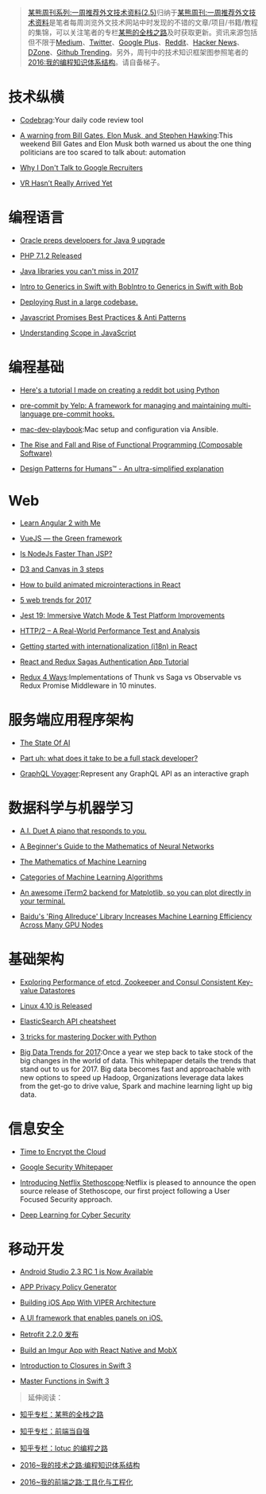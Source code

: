 ﻿> [某熊周刊系列:一周推荐外文技术资料(2.5)](https://zhuanlan.zhihu.com/p/25384352)归纳于[某熊周刊:一周推荐外文技术资料](https://github.com/wx-chevalier/Coder-Knowledge-Graph/tree/master/Weekly)是笔者每周浏览外文技术网站中时发现的不错的文章/项目/书籍/教程的集锦，可以关注笔者的专栏[某熊的全栈之路](https://zhuanlan.zhihu.com/wx-chevalier)及时获取更新。资讯来源包括但不限于[Medium](https://medium.com/)、[Twitter](https://twitter.com/)、[Google Plus](https://plus.google.com/)、[Reddit](https://www.reddit.com/)、[Hacker News](https://news.ycombinator.com/)、[DZone](https://dzone.com/)、[Github Trending](https://github.com/trending)。另外，周刊中的技术知识框架图参照笔者的[2016:我的编程知识体系结构](https://zhuanlan.zhihu.com/p/24476917?refer=wx-chevalier)。请自备梯子。

# 技术纵横

- [Codebrag](https://github.com/softwaremill/codebrag):Your daily code review tool

- [A warning from Bill Gates, Elon Musk, and Stephen Hawking](https://medium.freecodecamp.com/bill-gates-and-elon-musk-just-warned-us-about-the-one-thing-politicians-are-too-scared-to-talk-8db9815fd398#.tu6opw8na):This weekend Bill Gates and Elon Musk both warned us about the one thing politicians are too scared to talk about: automation

- [Why I Don't Talk to Google Recruiters](http://www.yegor256.com/2017/02/21/say-no-to-google-recruiters.html)

- [VR Hasn’t Really Arrived Yet](https://iot-for-all.com/vr-hasnt-really-arrived-yet-189ec116bb85#.nf0j2c52y)

# 编程语言

- [Oracle preps developers for Java 9 upgrade](http://www.infoworld.com/article/3171299/java/oracle-preps-developers-for-java-9-upgrade.html)

- [PHP 7.1.2 Released](http://php.net/archive/2017.php#id2017-02-17-1)

- [Java libraries you can't miss in 2017](http://blog.jevsejev.io/2017/02/19/java-libraries-you-cannot-miss-in-2017/?utm_source=ycombinator)

- [Intro to Generics in Swift with BobIntro to Generics in Swift with Bob](https://medium.com/ios-geek-community/intro-to-generics-in-swift-with-bob-df58118a5001#.xywre6h2d)

- [Deploying Rust in a large codebase.](https://medium.com/@rillian/deploying-rust-in-a-large-codebase-7e50328074e8#.1ig71pbvw)

- [Javascript Promises Best Practices & Anti Patterns](https://hackernoon.com/javascript-promises-best-practices-anti-patterns-b32309f65551#.d5vfpio0u)

- [Understanding Scope in JavaScript](https://scotch.io/tutorials/understanding-scope-in-javascript)

# 编程基础

- [Here's a tutorial I made on creating a reddit bot using Python](https://www.reddit.com/r/learnprogramming/comments/5us049/heres_a_tutorial_i_made_on_creating_a_reddit_bot/)

- [pre-commit by Yelp: A framework for managing and maintaining multi-language pre-commit hooks.](http://pre-commit.com/#node)

- [mac-dev-playbook](https://github.com/geerlingguy/mac-dev-playbook):Mac setup and configuration via Ansible.

- [The Rise and Fall and Rise of Functional Programming (Composable Software)](https://medium.com/javascript-scene/the-rise-and-fall-and-rise-of-functional-programming-composable-software-c2d91b424c8c#.1c7sks72i)

- [Design Patterns for Humans™ - An ultra-simplified explanation](https://github.com/kamranahmedse/design-patterns-for-humans)

# Web

- [Learn Angular 2 with Me](https://www.youtube.com/watch?v=QzXdiH3wJp0)

- [VueJS — the Green framework](https://develoger.com/vuejs-the-green-framework-5d8c9fcb6603?source=reading_list---vuejs------4-36---------&gi=9c124a2f11a3)

- [Is NodeJs Faster Than JSP?](https://hackernoon.com/is-nodejs-faster-than-jsp-f74463ed54ee#.lgbms2wkb)

- [D3 and Canvas in 3 steps](https://medium.freecodecamp.com/d3-and-canvas-in-3-steps-8505c8b27444#.c34qehc0y)

- [How to build animated microinteractions in React](https://medium.freecodecamp.com/how-to-build-animated-microinteractions-in-react-aab1cb9fe7c8#.4jnphlp3r)

- [5 web trends for 2017](https://www.oreilly.com/ideas/5-web-trends-for-2017)

- [Jest 19: Immersive Watch Mode & Test Platform Improvements](http://facebook.github.io/jest/blog/2017/02/21/jest-19-immersive-watch-mode-test-platform-improvements.html)

- [HTTP/2 – A Real-World Performance Test and Analysis](https://css-tricks.com/http2-real-world-performance-test-analysis/)

- [Getting started with internationalization (i18n) in React](http://ourcodeworld.com/articles/read/395/getting-started-with-internationalization-i18n-in-react)

- [React and Redux Sagas Authentication App Tutorial](http://start.jcolemorrison.com/react-and-redux-sagas-authentication-app-tutorial/)

- [Redux 4 Ways](https://medium.com/react-native-training/redux-4-ways-95a130da0cdc#.xpa7z9ufe):Implementations of Thunk vs Saga vs Observable vs Redux Promise Middleware in 10 minutes.

# 服务端应用程序架构

- [The State Of AI](https://medium.com/on-coding/the-state-of-ai-9aae385c2038#.1lnw0u4t8)

- [Part uh: what does it take to be a full stack developer?](https://medium.com/@amit_tushar/part-uh-what-does-it-take-to-be-a-full-stack-developer-a82c449ec969#.w3wk60zap)

- [GraphQL Voyager](https://github.com/APIs-guru/graphql-voyager):Represent any GraphQL API as an interactive graph

# 数据科学与机器学习

- [A.I. Duet A piano that responds to you.](https://aiexperiments.withgoogle.com/ai-duet)

- [A Beginner's Guide to the Mathematics of Neural Networks](http://citeseerx.ist.psu.edu/viewdoc/download?doi=10.1.1.161.3556&rep=rep1&type=pdf)

- [The Mathematics of Machine Learning](http://www.datasciencecentral.com/profiles/blogs/the-mathematics-of-machine-learning)

- [Categories of Machine Learning Algorithms](https://static.coggle.it/diagram/WHeBqDIrJRk-kDDY)

- [An awesome iTerm2 backend for Matplotlib, so you can plot directly in your terminal.](https://github.com/daleroberts/itermplot)

- [Baidu's 'Ring Allreduce' Library Increases Machine Learning Efficiency Across Many GPU Nodes](http://www.tomshardware.com/news/baidu-svail-ring-allreduce-library,33691.html)

# 基础架构

- [Exploring Performance of etcd, Zookeeper and Consul Consistent Key-value Datastores](https://coreos.com/blog/performance-of-etcd.html)

- [Linux 4.10 is Released](https://lwn.net/Articles/714943/)

- [ElasticSearch API cheatsheet](https://blog.frankel.ch/elasticsearch-api-cheatsheet/#gsc.tab=0)

- [3 tricks for mastering Docker with Python](https://hackernoon.com/3-tricks-for-mastering-docker-with-python-99876412348d?source=reading_list---------6-1---------)

- [Big Data Trends for 2017](http://www.datasciencecentral.com/group/announcements/forum/topics/big-data-trends-for-2017):Once a year we step back to take stock of the big changes in the world of data. This whitepaper details the trends that stand out to us for 2017. Big data becomes fast and approachable with new options to speed up Hadoop, Organizations leverage data lakes from the get-go to drive value, Spark and machine learning light up big data.

# 信息安全

- [Time to Encrypt the Cloud](https://blog.cryptpad.fr/2017/02/20/Time-to-Encrypt-the-Cloud/)

- [Google Security Whitepaper](https://cloud.google.com/security/whitepaper)

- [Introducing Netflix Stethoscope](http://techblog.netflix.com/2017/02/introducing-netflix-stethoscope.html):Netflix is pleased to announce the open source release of Stethoscope, our first project following a User Focused Security approach.

- [Deep Learning for Cyber Security](https://www.altoros.com/blog/event/deep-learning-for-cyber-security/)

# 移动开发

- [Android Studio 2.3 RC 1 is Now Available](https://sites.google.com/a/android.com/tools/recent/androidstudio23rc1isnowavailable)

- [APP Privacy Policy Generator](https://app-privacy-policy-generator.firebaseapp.com/)

- [Building iOS App With VIPER Architecture](https://blog.mindorks.com/building-ios-app-with-viper-architecture-8109acc72227#.voxbu7buu)

- [A UI framework that enables panels on iOS.](https://github.com/louisdh/panelkit)

- [Retrofit 2.2.0 发布](https://github.com/square/retrofit/blob/master/CHANGELOG.md)

- [Build an Imgur App with React Native and MobX](http://school.shoutem.com/lectures/build-simple-imgur-client-react-native/)

- [Introduction to Closures in Swift 3](https://medium.com/ios-os-x-development/introduction-to-closures-in-swift-3-1d46dfaf8a20#.vfjwjho80)

- [Master Functions in Swift 3](https://medium.com/ios-os-x-development/master-functions-in-swift-3-d2f684f1dc92#.srea0odz5)

> 延伸阅读：

- [知乎专栏：某熊的全栈之路](https://zhuanlan.zhihu.com/wx-chevalier)
  >
- [知乎专栏：前端当自强](https://zhuanlan.zhihu.com/c_67532981)
  >
- [知乎专栏：lotuc 的编程之路](https://zhuanlan.zhihu.com/lotuc)
  >
- [2016~我的技术之路:编程知识体系结构](https://zhuanlan.zhihu.com/p/24476917?refer=wx-chevalier)
  >
- [2016~我的前端之路:工具化与工程化](https://zhuanlan.zhihu.com/p/24575395?refer=wx-chevalier)
